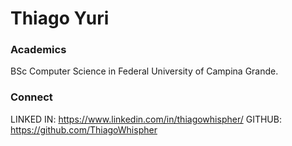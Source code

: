 # Thiago Yuri
### Academics
BSc Computer Science in Federal University of Campina Grande.

### Connect 
LINKED IN: https://www.linkedin.com/in/thiagowhispher/
GITHUB: https://github.com/ThiagoWhispher

